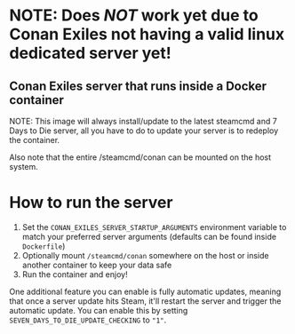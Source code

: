 # NOTE: Does *NOT* work yet due to Conan Exiles not having a valid linux dedicated server yet!

## Conan Exiles server that runs inside a Docker container

NOTE: This image will always install/update to the latest steamcmd and 7 Days to Die server, all you have to do to update your server is to redeploy the container.

Also note that the entire /steamcmd/conan can be mounted on the host system.

# How to run the server
1. Set the ```CONAN_EXILES_SERVER_STARTUP_ARGUMENTS``` environment variable to match your preferred server arguments (defaults can be found inside `Dockerfile`)
2. Optionally mount ```/steamcmd/conan``` somewhere on the host or inside another container to keep your data safe
3. Run the container and enjoy!

One additional feature you can enable is fully automatic updates, meaning that once a server update hits Steam, it'll restart the server and trigger the automatic update. You can enable this by setting ```SEVEN_DAYS_TO_DIE_UPDATE_CHECKING``` to ```"1"```.